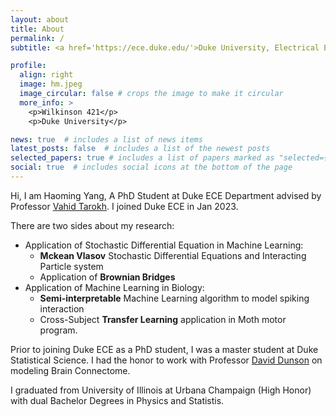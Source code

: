 ```yaml
---
layout: about
title: About
permalink: /
subtitle: <a href='https://ece.duke.edu/'>Duke University, Electrical Engineering</a>. 

profile:
  align: right
  image: hm.jpeg
  image_circular: false # crops the image to make it circular
  more_info: >
    <p>Wilkinson 421</p>
    <p>Duke University</p>

news: true  # includes a list of news items
latest_posts: false  # includes a list of the newest posts
selected_papers: true # includes a list of papers marked as "selected={true}"
social: true  # includes social icons at the bottom of the page
---
```


Hi, I am Haoming Yang, A PhD Student at Duke ECE Department advised by Professor [Vahid Tarokh](https://en.wikipedia.org/wiki/Vahid_Tarokh). I joined Duke ECE in Jan 2023. 

There are two sides about my research:
* Application of Stochastic Differential Equation in Machine Learning: 
  * **Mckean Vlasov** Stochastic Differential Equations and Interacting Particle system
  * Application of **Brownian Bridges**
* Application of Machine Learning in Biology: 
  * **Semi-interpretable** Machine Learning algorithm to model spiking interaction
  * Cross-Subject **Transfer Learning** application in Moth motor program. 

Prior to joining Duke ECE as a PhD student, I was a master student at Duke Statistical Science. I had the honor to work with Professor [David Dunson](https://scholar.google.co.uk/citations?view_op=list_works&hl=en&hl=en&user=KwEOawwAAAAJ&pagesize=80&sortby=pubdate) on modeling Brain Connectome. 

I graduated from University of Illinois at Urbana Champaign (High Honor) with dual Bachelor Degrees in Physics and Statistis.